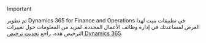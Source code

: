 > [!IMPORTANT]
> تم تطوير Dynamics 365 for Finance and Operations في تطبيقات بنيت لهذا الغرض لمساعدتك في إدارة وظائف الأعمال المحددة. لمزيد من المعلومات حول تغييرات الترخيص هذه، راجع [تحديث ترخيص Dynamics 365](https://mbs.microsoft.com/Files/public/365/Dynamics365LicensingGuide.pdf).
 
